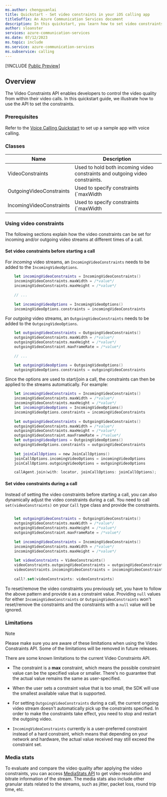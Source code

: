 ```yaml
---
ms.author: chengyuanlai
title: Quickstart - Set video constraints in your iOS calling app
titleSuffix: An Azure Communication Services document
description: In this quickstart, you learn how to set video constraints in your existing iOS calling app using Azure Communication Services.
author: sloanster
services: azure-communication-services
ms.date: 07/12/2023
ms.topic: include
ms.service: azure-communication-services
ms.subservice: calling
---
```


[!INCLUDE [Public Preview](../../../../includes/public-preview-include-document.md)]

## Overview
The Video Constraints API enables developers to control the video quality from within their video calls. In this quickstart guide, we illustrate how to use the API to set the constraints.

### Prerequisites
Refer to the [Voice Calling Quickstart](../../getting-started-with-calling.md?pivots=platform-ios) to set up a sample app with voice calling.

### Classes
| Name | Description |
| - | - | 
| VideoConstraints | Used to hold both incoming video constraints and outgoing video constraints. |
| OutgoingVideoConstraints | Used to specify constraints (`maxWidth | maxHeight | maxFrameRate`) for outgoing video streams. | 
| IncomingVideoConstraints | Used to specify constraints (`maxWidth | maxHeight`) for incoming video streams. | 

### Using video constraints

The following sections explain how the video constraints can be set for incoming and/or outgoing video streams at different times of a call.

#### Set video constraints before starting a call

For *incoming* video streams, an `IncomingVideoConstraints` needs to be added to the `IncomingVideoOptions`.
```swift
    let incomingVideoConstraints = IncomingVideoConstraints()
    incomingVideoConstraints.maxWidth = /*value*/ 
    incomingVideoConstraints.maxHeight = /*value*/ 
    
    // ...
    
    let incomingVideoOptions = IncomingVideoOptions()
    incomingVideoOptions.constraints = incomingVideoConstraints
```

For *outgoing* video streams, an `OutgoingVideoConstraints` needs to be added to the `OutgoingVideoOptions`.
```swift
    let outgoingVideoConstraints = OutgoingVideoConstraints()
    outgoingVideoConstraints.maxWidth = /*value*/ 
    outgoingVideoConstraints.maxHeight = /*value*/
    outgoingVideoConstraint.maxFrameRate = /*value*/ 
    
    // ...

    let outgoingVideoOptions = OutgoingVideoOptions()
    outgoingVideoOptions.constraints = outgoingVideoConstraints
```

Since the options are used to start/join a call, the constraints can then be applied to the streams automatically. For example:
```swift     
    let incomingVideoConstraints = IncomingVideoConstraints()
    incomingVideoConstraints.maxWidth = /*value*/ 
    incomingVideoConstraints.maxHeight = /*value*/ 
    let incomingVideoOptions = IncomingVideoOptions()
    incomingVideoOptions.constraints = incomingVideoConstraints
    
    let outgoingVideoConstraints = OutgoingVideoConstraints()
    outgoingVideoConstraints.maxWidth = /*value*/ 
    outgoingVideoConstraints.maxHeight = /*value*/
    outgoingVideoConstraint.maxFrameRate = /*value*/ 
    let outgoingVideoOptions = OutgoingVideoOptions()
    outgoingVideoOptions.constraints = outgoingVideoConstraints
    
    let joinCallOptions = new JoinCallOptions()
    joinCallOptions.incomingVideoOptions = incomingVideoOptions
    joinCallOptions.outgoingVideoOptions = outgoingVideoOptions

    callAgent.join(with: locator, joinCallOptions: joinCallOptions);
```

#### Set video constraints during a call
Instead of setting the video constraints before starting a call, you can also dynamically adjust the video constraints during a call. You need to call `set(videoConstraints)` on your `Call` type class and provide the constraints.
```swift

    let outgoingVideoConstraints = OutgoingVideoConstraints()
    outgoingVideoConstraints.maxWidth = /*value*/ 
    outgoingVideoConstraints.maxHeight = /*value*/
    outgoingVideoConstraint.maxFrameRate = /*value*/ 
    
    let incomingVideoConstraints = IncomingVideoConstraints()
    incomingVideoConstraints.maxWidth = /*value*/ 
    incomingVideoConstraints.maxHeight = /*value*/ 
  
    let videoConstraints = VideoConstraints()
    videoConstraints.outgoingVideoConstraints = outgoingVideoConstraints
    videoConstraints.incomingVideoConstraints = incomingVideoConstraints
    
    call?.set(videoConstraints: videoConstraints)
```

To reset/remove the video constraints you previously set, you have to follow the above pattern and provide `0` as a constraint value. Providing `null` values for either `IncomingVideoConstraints` or `OutgoingVideoConstraints` won't reset/remove the constraints and the constraints with a `null` value will be ignored. 


### Limitations

> [!NOTE]
> Please make sure you are aware of these limitations when using the Video Constraints API. 
> Some of the limitations will be removed in future releases.

There are some known limitations to the current Video Constraints API. 

* The constraint is a **max** constraint, which means the possible constraint value can be the specified value or smaller. There's no guarantee that the actual value remains the same as user-specified.

* When the user sets a constraint value that is too small, the SDK will use the smallest available value that is supported.

* For setting `OutgoingVideoConstraints` during a call, the current ongoing video stream doesn't automatically pick up the constraints specified. In order to make the constraints take effect, you need to stop and restart the outgoing video.

* `IncomingVideoConstraints` currently is a user-preferred constraint instead of a hard constraint, which means that depending on your network and hardware, the actual value received may still exceed the constraint set.

### Media stats
To evaluate and compare the video quality after applying the video constraints, you can access [MediaStats API](../../../../concepts/voice-video-calling/media-quality-sdk.md) to get video resolution and bitrate information of the stream. The media stats also include other granular stats related to the streams, such as jitter, packet loss, round trip time, etc.